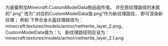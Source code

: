 为装备附加Minecraft:CustomModelData物品组件值，
并在原纹理路径的末尾的".png"
改为“.对应的CustomModelData值.png”作为新纹理路径，
即可渲染新纹理；
例如
下界合金头盔纹理路径为：minecraft:textures/models/armor/netherite_layer_2.png，
CustomModelData值为：1。
新纹理路径则应该为：minecraft:textures/models/armor/netherite_layer_2.1.png

